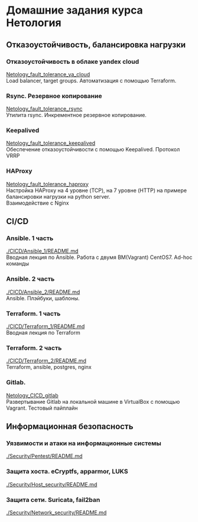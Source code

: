 # Домашние задания курсa Нетология
## Отказоустойчивость, балансировка нагрузки

### Отказоустойчивость в облаке yandex cloud
[Netology_fault_tolerance_ya_cloud](https://github.com/Night-N/Netology_fault_tolerance_ya_cloud/)</br>
Load balancer, target groups. Автоматизация с помощью Terraform.

### Rsync. Резервное копирование 
[Netology_fault_tolerance_rsync](https://github.com/Night-N/Netology_fault_tolerance_rsync/)</br>
Утилита rsync. Инкрементное резервное копирование.

### Keepalived 
[Netology_fault_tolerance_keepalived](https://github.com/Night-N/Netology_fault_tolerance_keepalived/)</br>
Обеспечение отказоустойчивости с помощью Keepalived. Протокол VRRP

### HAProxy
[Netology_fault_tolerance_haproxy](https://github.com/Night-N/Netology_fault_tolerance_haproxy/)</br>
Настройка HAProxy на 4 уровне (TCP), на 7 уровне (HTTP) на примере балансировки нагрузки на python server.</br>
Взаимодействие с Nginx

## CI/CD

### Ansible. 1 часть
[./CICD/Ansible_1/README.md](./CICD/Ansible_1/README.md)  
Вводная лекция по Ansible. Работа с двумя ВМ(Vagrant) CentOS7. Ad-hoc команды

### Ansible. 2 часть
[./CICD/Ansible_2/README.md](./CICD/Ansible_2/README.md)  
Ansible. Плэйбуки, шаблоны. 

### Terraform. 1 часть
[./CICD/Terraform_1/README.md](./CICD/Terraform_1/README.md)  
Вводная лекция по Terraform

### Terraform. 2 часть
[./CICD/Terraform_2/README.md](./CICD/Terraform_2/README.md)  
Terraform, ansible, postgres, nginx

### Gitlab. </br>
[Netology_CICD_gitlab](https://github.com/Night-N/Netology_CICD_gitlab/)  
Развертывание Gitlab на локальной машине в VirtualBox с помощью Vagrant. Тестовый пайплайн

## Информационная безопасность 
### Уязвимости и атаки на информационные системы
[./Security/Pentest/README.md](./Security/Pentest/README.md)

### Защита хоста. eCryptfs, apparmor, LUKS
[./Security/Host_security/README.md](./Security/Host_security/README.md)

### Защита сети. Suricata, fail2ban
[./Security/Network_security/README.md](./Security/Network_security/README.md)